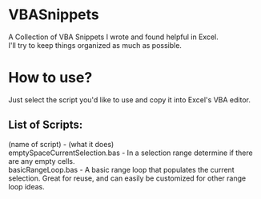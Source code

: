 # VBASnippets
A Collection of VBA Snippets I wrote and found helpful in Excel.  
I'll try to keep things organized as much as possible.


# How to use?
Just select the script you'd like to use and copy it into Excel's VBA editor.

## List of Scripts:
(name of script) - (what it does)  
emptySpaceCurrentSelection.bas - In a selection range determine if there are any empty cells.  
basicRangeLoop.bas - A basic range loop that populates the current selection. Great for reuse, and can easily be customized for other range loop ideas.
